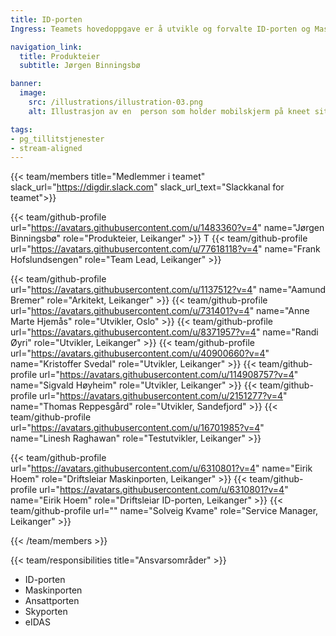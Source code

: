 ```yaml
---
title: ID-porten
Ingress: Teamets hovedoppgave er å utvikle og forvalte ID-porten og Maskinporten.

navigation_link:
  title: Produkteier
  subtitle: Jørgen Binningsbø

banner:
  image:
    src: /illustrations/illustration-03.png
    alt: Illustrasjon av en  person som holder mobilskjerm på kneet sitt

tags:
- pg_tillitstjenester
- stream-aligned
---
```


{{< team/members title="Medlemmer i teamet" slack_url="https://digdir.slack.com" slack_url_text="Slackkanal for teamet">}}

  {{< team/github-profile url="https://avatars.githubusercontent.com/u/1483360?v=4" name="Jørgen Binningsbø" role="Produkteier,  Leikanger" >}}
T {{< team/github-profile url="https://avatars.githubusercontent.com/u/77618118?v=4" name="Frank Hofslundsengen" role="Team Lead, Leikanger" >}}

  {{< team/github-profile url="https://avatars.githubusercontent.com/u/1137512?v=4" name="Aamund Bremer" role="Arkitekt, Leikanger" >}}
  {{< team/github-profile url="https://avatars.githubusercontent.com/u/731401?v=4" name="Anne Marte Hjemås" role="Utvikler, Oslo" >}}
  {{< team/github-profile url="https://avatars.githubusercontent.com/u/8371957?v=4" name="Randi Øyri" role="Utvikler, Leikanger" >}}
  {{< team/github-profile url="https://avatars.githubusercontent.com/u/40900660?v=4" name="Kristoffer Svedal" role="Utvikler, Leikanger" >}}
  {{< team/github-profile url="https://avatars.githubusercontent.com/u/114908757?v=4" name="Sigvald Høyheim" role="Utvikler, Leikanger" >}}
  {{< team/github-profile url="https://avatars.githubusercontent.com/u/2151277?v=4" name="Thomas Reppesgård" role="Utvikler, Sandefjord" >}}
  {{< team/github-profile url="https://avatars.githubusercontent.com/u/16701985?v=4" name="Linesh Raghawan" role="Testutvikler, Leikanger" >}}

  {{< team/github-profile url="https://avatars.githubusercontent.com/u/6310801?v=4" name="Eirik Hoem" role="Driftsleiar Maskinporten, Leikanger" >}}
  {{< team/github-profile url="https://avatars.githubusercontent.com/u/6310801?v=4" name="Eirik Hoem" role="Driftsleiar ID-porten, Leikanger" >}}
  {{< team/github-profile url="" name="Solveig Kvame" role="Service Manager, Leikanger" >}}

{{< /team/members >}}

{{< team/responsibilities title="Ansvarsområder" >}}

- ID-porten 
- Maskinporten
- Ansattporten
- Skyporten
- eIDAS
